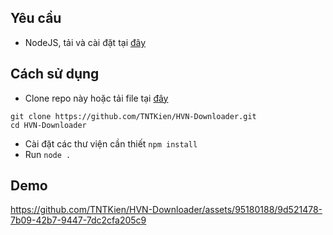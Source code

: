 ## Yêu cầu
- NodeJS, tải và cài đặt tại [đây](https://nodejs.org/en)

## Cách sử dụng
- Clone repo này hoặc tải file tại [đây](https://github.com/TNTKien/HVN-Downloader/releases/tag/v1.0)
```
git clone https://github.com/TNTKien/HVN-Downloader.git
cd HVN-Downloader
```

- Cài đặt các thư viện cần thiết
```npm install```
- Run
```node .```

## Demo
https://github.com/TNTKien/HVN-Downloader/assets/95180188/9d521478-7b09-42b7-9447-7dc2cfa205c9


